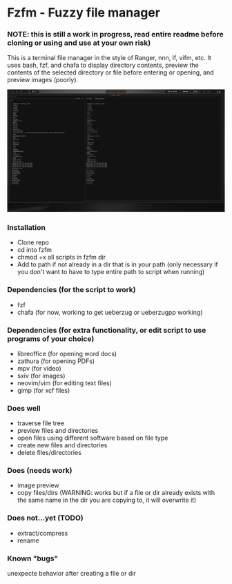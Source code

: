 # Fzfm - Fuzzy file manager
### NOTE: this is still a work in progress, read entire readme before cloning or using and use at your own risk)

This is a terminal file manager in the style of Ranger, nnn, lf, vifm, etc. It uses bash, fzf, and chafa
to display directory contents, preview the contents of the selected directory or file before entering
or opening, and preview images (poorly). 

![](fzfm.png)

### Installation
- Clone repo
- cd into fzfm
- chmod +x all scripts in fzfm dir
- Add to path if not already in a dir that is in your path (only necessary if you don't want to have to type entire path to script when running)

### Dependencies (for the script to work)
- fzf
- chafa (for now, working to get ueberzug or ueberzugpp working)

### Dependencies (for extra functionality, or edit script to use programs of your choice)
- libreoffice (for opening word docs)
- zathura (for opening PDFs)
- mpv (for video)
- sxiv (for images)
- neovim/vim (for editing text files)
- gimp (for xcf files)

###  Does well
- traverse file tree 
- preview files and directories 
- open files using different software based on file type
- create new files and directories
- delete files/directories

### Does (needs work)
- image preview
- copy files/dirs (WARNING: works but if a file or dir already exists with the same name in the dir you are copying to, it will overwrite it)

### Does not...yet (TODO)
- extract/compress
- rename

### Known "bugs"
unexpecte behavior after creating a file or dir
